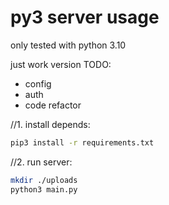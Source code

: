 py3 server usage
================

only tested with python 3.10

just work version
TODO: 
 - config
 - auth
 - code refactor

//1. install depends:
```sh
pip3 install -r requirements.txt
```

//2. run server:
```sh
mkdir ./uploads
python3 main.py
```


